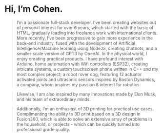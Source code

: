 # Hi, I’m Cohen.

> I’m a passionate full-stack developer. I’ve been creating websites out of personal interest for over 6 years, which started with the basic of HTML, gradually leading into freelance work with international clients. More recently, I’ve been progressive to gain more experience in the back-end industry, fused with the development of Artificial Intelligence/Machine learning using NodeJS, creating chatbots, and a smaller scale version of GPT3 by OpenAI. In the physical world, I enjoy creating practical products. I have profound interest with Arduino, home automation with Wifi controllers (ESP32), creating intricate systems, a custom touchscreen phone written in C++ and my most complex project; a robot rover dog, featuring 12 actuator activated joints and ultrasonic sensors inspired by Boston Dynamics, a company, whom inspires my passion & interest for robotics.

> Likewise, I am also inspired by many innovations made by Elon Musk, and his team of extraordinary minds. 

> Additionally, I’m an enthusiast of 3D printing for practical use cases. Complimenting the ability to 3D print based on a 3D design in Fusion360, which is able to solve an extensive array of problems in the household, or projects - which can be quickly turned into professional grade quality.
